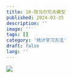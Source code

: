 ```yaml
---
title: 10-隐马尔可夫模型
published: 2024-03-25
description: ''
image: ''
tags: []
category: '统计学习方法'
draft: false 
lang: ''
---
```

![](./assets/images/2276e44fc976f35f6707b7dcccf780e.png)